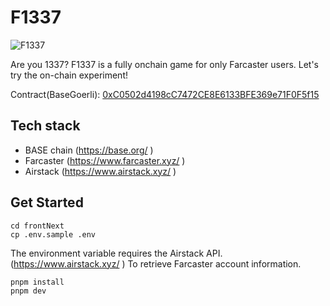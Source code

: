 # F1337

![F1337](https://f1337.vercel.app/success/0.GIF)

Are you 1337? F1337 is a fully onchain game for only Farcaster users. Let's try the on-chain experiment! 

Contract(BaseGoerli): [0xC0502d4198cC7472CE8E6133BFE369e71F0F5f15](https://goerli.basescan.org/address/0xC0502d4198cC7472CE8E6133BFE369e71F0F5f15) 

## Tech stack

- BASE chain (https://base.org/ )
- Farcaster (https://www.farcaster.xyz/ )
- Airstack (https://www.airstack.xyz/ )

## Get Started

```
cd frontNext
cp .env.sample .env
```

The environment variable requires the Airstack API. (https://www.airstack.xyz/ )
To retrieve Farcaster account information.


```
pnpm install
pnpm dev
```
